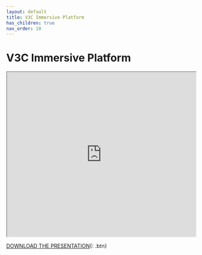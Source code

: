 ```yaml
---
layout: default
title: V3C Immersive Platform
has_children: true
nav_order: 10
---
```


# V3C Immersive Platform
<iframe width="100%" height="440" src="https://drive.google.com/file/d/14diIIl503hnVZhabz4B8Y25mCWvbYS3w/preview"></iframe>

[DOWNLOAD THE PRESENTATION](https://drive.google.com/file/d/14diIIl503hnVZhabz4B8Y25mCWvbYS3w/preview){: .btn} 
